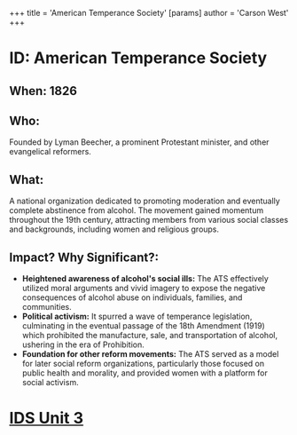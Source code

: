 +++
 title = 'American Temperance Society'
[params]
	author = 'Carson West'
+++
# ID: American Temperance Society 
## When: 1826
## Who: 
Founded by Lyman Beecher, a prominent Protestant minister, and other evangelical reformers.
## What: 
A national organization dedicated to promoting moderation and eventually complete abstinence from alcohol. The movement gained momentum throughout the 19th century, attracting members from various social classes and backgrounds, including women and religious groups. 
## Impact? Why Significant?: 
- **Heightened awareness of alcohol's social ills:** The ATS effectively utilized moral arguments and vivid imagery to expose the negative consequences of alcohol abuse on individuals, families, and communities. 
- **Political activism:** It spurred a wave of temperance legislation, culminating in the eventual passage of the 18th Amendment (1919) which prohibited the manufacture, sale, and transportation of alcohol, ushering in the era of Prohibition.
- **Foundation for other reform movements:** The ATS served as a model for later social reform organizations, particularly those focused on public health and morality, and provided women with a platform for social activism. 

# [IDS Unit 3](./../ids-unit-3/)